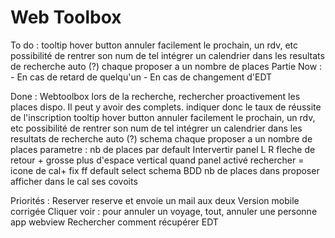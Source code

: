 # Web Toolbox

To do :
  tooltip hover button
  annuler facilement le prochain, un rdv, etc 
  possibilité de rentrer son num de tel
  intégrer un calendrier dans les resultats de recherche auto (?)
  chaque proposer a un nombre de places
  Partie Now :
	- En cas de retard de quelqu'un
	- En cas de changement d'EDT


Done :
Webtoolbox
  lors de la recherche, rechercher proactivement les places dispo. Il peut y avoir des complets. indiquer donc le taux de réussite de l'inscription
  tooltip hover button
  annuler facilement le prochain, un rdv, etc 
  possibilité de rentrer son num de tel
  intégrer un calendrier dans les resultats de recherche auto (?)
  schema
  chaque proposer a un nombre de places
  parametre : nb de places par default
  Intervertir panel L R
  fleche de retour + grosse
  plus d'espace vertical quand panel activé
  rechercher = icone de cal+
  fix ff default select
  schema BDD
  nb de places dans proposer
  afficher dans le cal ses covoits

Priorités :
  Reserver reserve et envoie un mail aux deux
  Version mobile corrigée
  Cliquer voir : pour annuler un voyage, tout, annuler une personne
  app webview
  Rechercher comment récupérer EDT
